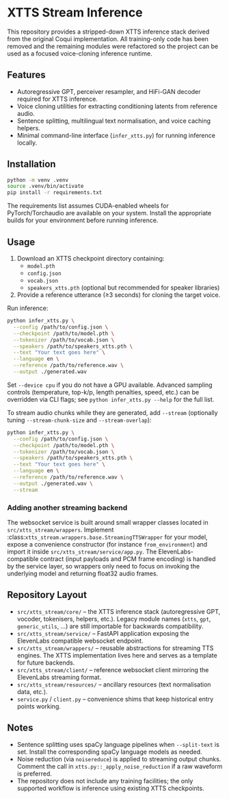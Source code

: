 # XTTS Stream Inference

This repository provides a stripped-down XTTS inference stack derived from the original Coqui implementation.  All training-only code has been removed and the remaining modules were refactored so the project can be used as a focused voice-cloning inference runtime.

## Features

- Autoregressive GPT, perceiver resampler, and HiFi-GAN decoder required for XTTS inference.
- Voice cloning utilities for extracting conditioning latents from reference audio.
- Sentence splitting, multilingual text normalisation, and voice caching helpers.
- Minimal command-line interface (`infer_xtts.py`) for running inference locally.

## Installation

```bash
python -m venv .venv
source .venv/bin/activate
pip install -r requirements.txt
```

The requirements list assumes CUDA-enabled wheels for PyTorch/Torchaudio are available on your system.  Install the appropriate builds for your environment before running inference.

## Usage

1. Download an XTTS checkpoint directory containing:
   - `model.pth`
   - `config.json`
   - `vocab.json`
   - `speakers_xtts.pth` (optional but recommended for speaker libraries)
2. Provide a reference utterance (≥3 seconds) for cloning the target voice.

Run inference:

```bash
python infer_xtts.py \
  --config /path/to/config.json \
  --checkpoint /path/to/model.pth \
  --tokenizer /path/to/vocab.json \
  --speakers /path/to/speakers_xtts.pth \
  --text "Your text goes here" \
  --language en \
  --reference /path/to/reference.wav \
  --output ./generated.wav
```

Set `--device cpu` if you do not have a GPU available.  Advanced sampling controls (temperature, top-k/p, length penalties, speed, etc.) can be overridden via CLI flags; see `python infer_xtts.py --help` for the full list.

To stream audio chunks while they are generated, add `--stream` (optionally tuning `--stream-chunk-size` and `--stream-overlap`):

```bash
python infer_xtts.py \
  --config /path/to/config.json \
  --checkpoint /path/to/model.pth \
  --tokenizer /path/to/vocab.json \
  --speakers /path/to/speakers_xtts.pth \
  --text "Your text goes here" \
  --language en \
  --reference /path/to/reference.wav \
  --output ./generated.wav \
  --stream
```

### Adding another streaming backend

The websocket service is built around small wrapper classes located in
`src/xtts_stream/wrappers`. Implement :class:`xtts_stream.wrappers.base.StreamingTTSWrapper`
for your model, expose a convenience constructor (for instance `from_environment`) and import it
inside `src/xtts_stream/service/app.py`. The ElevenLabs-compatible contract (input payloads and PCM
frame encoding) is handled by the service layer, so wrappers only need to focus on invoking the
underlying model and returning float32 audio frames.

## Repository Layout

- `src/xtts_stream/core/` – the XTTS inference stack (autoregressive GPT, vocoder, tokenisers, helpers, etc.). Legacy module
  names (`xtts`, `gpt`, `generic_utils`, …) are still importable for backwards compatibility.
- `src/xtts_stream/service/` – FastAPI application exposing the ElevenLabs compatible websocket endpoint.
- `src/xtts_stream/wrappers/` – reusable abstractions for streaming TTS engines. The XTTS implementation lives here and serves as
  a template for future backends.
- `src/xtts_stream/client/` – reference websocket client mirroring the ElevenLabs streaming format.
- `src/xtts_stream/resources/` – ancillary resources (text normalisation data, etc.).
- `service.py` / `client.py` – convenience shims that keep historical entry points working.

## Notes

- Sentence splitting uses spaCy language pipelines when `--split-text` is set.  Install the corresponding spaCy language models as needed.
- Noise reduction (via `noisereduce`) is applied to streaming output chunks.  Comment the call in `xtts.py::_apply_noise_reduction` if a raw waveform is preferred.
- The repository does not include any training facilities; the only supported workflow is inference using existing XTTS checkpoints.
